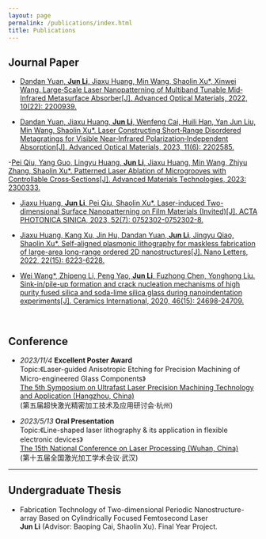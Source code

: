 ```yaml
---
layout: page
permalink: /publications/index.html
title: Publications
---
```




## Journal Paper
- [Dandan Yuan, **Jun Li**, Jiaxu Huang, Min Wang, Shaolin Xu*, Xinwei Wang. Large‐Scale Laser Nanopatterning of Multiband Tunable Mid‐Infrared Metasurface Absorber[J]. Advanced Optical Materials, 2022, 10(22): 2200939.](https://onlinelibrary.wiley.com/doi/full/10.1002/adom.202200939?casa_token=qE4s_WaKlwEAAAAA%3A5UHRXAAJL71Sh8wTMmt5y-lvN9HSxGLa3kli2K7sq2H_zRdoMPpN0WV-ShSuNJlhj9QmlQFiwSdIak-J)

- [Dandan Yuan, Jiaxu Huang, **Jun Li**, Wenfeng Cai, Huili Han, Yan Jun Liu, Min Wang, Shaolin Xu*. Laser Constructing Short‐Range Disordered Metagratings for Visible Near‐Infrared Polarization‐Independent Absorption[J]. Advanced Optical Materials, 2023, 11(6): 2202585.](https://onlinelibrary.wiley.com/doi/full/10.1002/adom.202202585?casa_token=fg4hZ0w1LegAAAAA%3AIiVhCxsti9TZSzBu3DCf8cJ136P0DWjCgOQlPfBox03FqvqiGqL0QniGaZwX6HEgQfRb7iI54R0MdNP6)

-[Pei Qiu, Yang Guo, Lingyu Huang, **Jun Li**, Jiaxu Huang, Min Wang, Zhiyu Zhang, Shaolin Xu*. Patterned Laser Ablation of Microgrooves with Controllable Cross‐Sections[J]. Advanced Materials Technologies, 2023: 2300333.](https://onlinelibrary.wiley.com/doi/full/10.1002/admt.202300333?casa_token=cWksrftzRCMAAAAA%3APyqDAhKhyr91lR8ktnIbX1t3xrVPueX2p2pO9oaqmSG2KfbHYuMFlPfanfdlj5ZEs9Ng-gqWnLK3D02U)

- [Jiaxu Huang, **Jun Li**, Pei Qiu, Shaolin Xu*. Laser-induced Two-dimensional Surface Nanopatterning on Film Materials (Invited)[J]. ACTA PHOTONICA SINICA, 2023, 52(7): 0752302-0752302-8.](https://www.researchgate.net/profile/Jun-Li-431/publication/374025551_Laser-induced_Two-dimensional_Surface_Nanopatterning_on_Film_Materials_Invited/links/650a1822c05e6d1b1c1d27a2/Laser-induced-Two-dimensional-Surface-Nanopatterning-on-Film-Materials-Invited.pdf)

- [Jiaxu Huang, Kang Xu, Jin Hu, Dandan Yuan, **Jun Li**, Jingyu Qiao, Shaolin Xu*. Self-aligned plasmonic lithography for maskless fabrication of large-area long-range ordered 2D nanostructures[J]. Nano Letters, 2022, 22(15): 6223-6228.](https://pubs.acs.org/doi/full/10.1021/acs.nanolett.2c01740?casa_token=KP3yBSBIw5EAAAAA%3A6Sj7PrgkD0uFKUWQX235khQx5vxZOAnnJB691Iz0ivpzweddKobc4aC7yKrSQ4lxjl8PIOoZyrAjcDhVmQ)

- [Wei Wang*, Zhipeng Li, Peng Yao, **Jun Li**, Fuzhong Chen, Yonghong Liu. Sink-in/pile-up formation and crack nucleation mechanisms of high purity fused silica and soda-lime silica glass during nanoindentation experiments[J]. Ceramics International, 2020, 46(15): 24698-24709.](https://www.sciencedirect.com/science/article/pii/S0272884220319209?casa_token=zM4wWfEgKX8AAAAA:quZU91yuXv4Q1sUbVulZcd39PDP70cBE6krd2R4adgTtnjQOtJq9A0LLRxqDZfflbcrigR8W_NWR)

  <br>


## Conference
- *2023/11/4* **Excellent Poster Award**<br>Topic:《Laser-guided Anisotropic Etching for Precision Machining of Micro-engineered  Glass Components》<br>[The 5th Symposium on Ultrafast Laser Precision Machining Technology and Application (Hangzhou, China)](https://www.zjuyh.com/QJY/nl/)<br>(第五届超快激光精密加工技术及应用研讨会·杭州)

- *2023/5/13* **Oral Presentation**<br>Topic:《Line-shaped laser lithography & its application in flexible electronic devices》<br>[The 15th National Conference on Laser Processing (Wuhan, China)](http://www.783nc.com/meeting/index/detail?id=7)<br>(第十五届全国激光加工学术会议·武汉)

---

## Undergraduate Thesis
- Fabrication Technology of Two-dimensional Periodic Nanostructure-array Based on Cylindrically Focused Femtosecond Laser<br>**Jun Li** (Advisor: Baoping Cai, Shaolin Xu). Final Year Project.